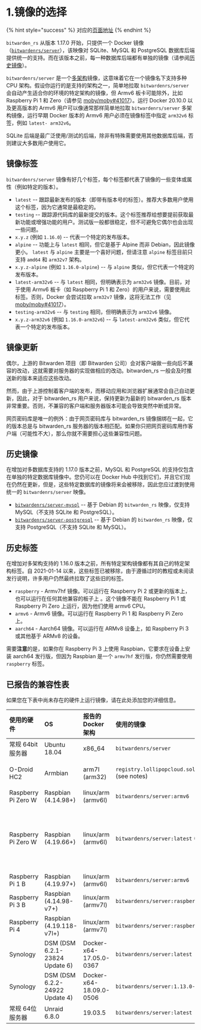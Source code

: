 # 1.镜像的选择

{% hint style="success" %}
对应的[页面地址](https://github.com/dani-garcia/bitwarden_rs/wiki/Which-container-image-to-use)
{% endhint %}

`bitwarden_rs` 从版本 1.17.0 开始，只提供一个 Docker 镜像（[`bitwardenrs/server`](https://hub.docker.com/r/bitwardenrs/server)），该映像对 SQLite、MySQL 和 PostgreSQL 数据库后端提供统一的支持。而在该版本之前，每一种数据库后端都有单独的镜像（请参阅[历史镜像](which-container-image-to-use.md#historical-images)）。

`bitwardenrs/server` 是一个[多架构](https://www.docker.com/blog/multi-arch-all-the-things/)镜像，这意味着它在一个镜像名下支持多种 CPU 架构。假设你运行的是支持的架构之一，简单地拉取 `bitwardenrs/server` 会自动产生适合你的环境的特定架构的镜像，但 Armv6 板卡可能除外，比如 Raspberry Pi 1 和 Zero（请参见 [moby/moby\#41017](https://github.com/moby/moby/issues/41017)）。运行 Docker 20.10.0 以及更高版本的 Armv6 用户可以像通常那样简单地拉取 `bitwardenrs/server` 多架构镜像，运行早期 Docker 版本的 Armv6 用户必须在镜像标签中指定 `arm32v6` 标签，例如 `latest- arm32v6`。

SQLite 后端是最广泛使用/测试的后端，除非有特殊需要使用其他数据库后端，否则建议大多数用户使用它。

## 镜像标签 <a id="image-tags"></a>

 `bitwardenrs/server` 镜像有好几个标签，每个标签都代表了镜像的一些变体或属性（例如特定的版本）。

* `latest` --  跟踪最新发布的版本（即带有版本号的标签）。推荐大多数用户使用这个标签，因为它通常是最稳定的。
* `testing` -- 跟踪源代码库的最新提交的版本。这个标签推荐给想要提前获取最新功能或增强功能的用户。测试版一般都很稳定，但不可避免它偶尔也会出现一些问题。
* `x.y.z` \(例如 `1.16.0`\) -- 代表一个特定的发布版本。
* `alpine` -- 功能上与 `latest` 相同，但它是基于 Alpine 而非 Debian，因此镜像更小。 `latest` 与 `alpine` 主要是一个喜好问题，但请注意 `alpine` 标签目前只支持 `amd64` 和 `arm32v7` 架构。
* `x.y.z-alpine` \(例如 `1.16.0-alpine`\) -- 与 `alpine` 类似，但它代表一个特定的发布版本。
* `latest-arm32v6` -- 与 `latest` 相同，但明确表示为 `arm32v6` 镜像。目前，对于使用 Armv6 板卡（如 Raspberry Pi 1 和 Zero）的用户来说，需要使用此标签。否则，Docker 会尝试拉取 `arm32v7` 镜像，这将无法工作（见 [moby/moby\#41017](https://github.com/moby/moby/issues/41017)）。
* `testing-arm32v6` -- 与 `testing` 相同，但明确表示为 `arm32v6` 镜像。
* `x.y.z-arm32v6` \(例如 `1.16.0-arm32v6`\) -- 与 `latest-arm32v6` 类似，但它代表一个特定的发布版本。

## 镜像更新 <a id="image-updates"></a>

偶尔，上游的 Bitwarden 项目（即 Bitwarden 公司）会对客户端做一些向后不兼容的改动，这就需要对服务器的实现做相应的改动。bitwarden\_rs 一般会及时推送新的版本来适应这些改动。

然而，由于上游控制着客户端的发布，而移动应用和浏览器扩展通常会自己自动更新，因此，对于 bitwarden\_rs 用户来说，保持更新为最新的 bitwarden\_rs 版本非常重要。否则，不兼容的客户端和服务器版本可能会导致突然中断或异常。

网页密码库是唯一的例外：由于网页密码库与 bitwarden\_rs 镜像捆绑在一起，它的版本总是与 bitwarden\_rs 服务器的版本相匹配。如果你只把网页密码库用作客户端（可能性不大），那么你就不需要担心这些兼容性问题。

## 历史镜像 <a id="historical-images"></a>

在增加对多数据库支持的 1.17.0 版本之前，MySQL 和 PostgreSQL 的支持仅包含在单独的特定数据库镜像中。您仍可以在 Docker Hub 中找到它们，并且它们现在仍然在更新，但是，这些特定数据库的镜像将来会被移除，因此您应过渡到使用统一的 `bitwardenrs/server` 映像。

* [`bitwardenrs/server-mysql`](https://hub.docker.com/r/bitwardenrs/server-mysql) -- 基于 Debian 的 `bitwarden_rs` 映像，仅支持 MySQL（不支持 SQLite 和 PostgreSQL）。
* [`bitwardenrs/server-postgresql`](https://hub.docker.com/r/bitwardenrs/server-postgresql) -- 基于 Debian 的 `bitwarden_rs` 映像，仅支持 PostgreSQL（不支持 SQLite 和 MySQL）。

## 历史标签 <a id="historical-tags"></a>

在增加对多架构支持的 1.16.0 版本之前，所有特定架构镜像都有其自己的特定架构标签。自 2021-01-14 以来，这些标签已被移除，由于遵循过时的教程或未阅读发行说明，许多用户仍然最终拉取了这些旧的标签。

* `raspberry` - Armv7hf 镜像。可以运行在 Raspberry Pi 2 或更新的版本上，也可以运行在任何其他兼容的板子上 。这个镜像不能在 Raspberry Pi 1 或 Raspberry Pi Zero 上运行，因为他们使用 armv6 CPU。
* `armv6` - Armv6 镜像。可以运行在 Raspberry Pi 1 和 Raspberry Pi Zero 上。
* `aarch64` - Aarch64 镜像。可以运行在 ARMv8 设备上，如 Raspberry Pi 3 或其他基于 ARMv8 的设备。

需要**注意**的是，如果你在 Raspberry Pi 3 上使用 Raspbian，它要求在设备上安装 aarch64 发行版，但因为 Raspbian 是一个 `armv7hf` 发行版，你仍然需要使用 `raspberry` 标签。

## 已报告的兼容性表 <a id="reported-compatibility-table"></a>

如果您在下表中尚未存在的硬件上运行镜像，请在此处添加您的详细信息。

| **使用的硬件** | **OS** | **报告的 Docker  架构** | **使用的镜像** | **状态** | **备注** |
| :--- | :--- | :--- | :--- | :--- | :--- |
| 常规 64bit 服务器 | Ubuntu 18.04 | x86\_64 | `bitwardenrs/server` | OK |  |
| O-Droid HC2 | Armbian | arm7l \(arm32\) | `registry.lollipopcloud.solutions/arm32v7/bitwarden` \(see notes\) | OK | 从上游资源建立的非官方镜像；`bitwardenrs/server:raspberry`  是官方的等效镜像 |
| Raspberry Pi Zero W | Raspbian \(4.14.98+\) | linux/arm \(armv6l\) | `bitwardenrs/server:armv6` | OK |  |
| Raspberry Pi Zero W | Raspbian \(4.19.66+\) | linux/arm \(armv6l\) | `bitwardenrs/server:latest` \(Multiarch\) | OK | 只有在使用 docker 实验性功能 "docker pull --platform=linux/arm/v6"时，才能使用。否则会选择错误的镜像\([https://github.com/dani-garcia/bitwarden\_rs/issues/1064](https://github.com/dani-garcia/bitwarden_rs/issues/1064)\) |
| Raspberry Pi 1 B | Raspbian \(4.19.97+\) | linux/arm \(armv6l\) | `bitwardenrs/server:armv6` | OK |  |
| Raspberry Pi 3 B | Raspbian \(4.14.98-v7+\) | linux/arm \(armv7l\) | `bitwardenrs/server:raspberry` | OK |  |
| Raspberry Pi 4 | Raspbian \(4.19.118-v7l+\) | linux/arm \(armv7l\) | `bitwardenrs/server:raspberry` | OK | 4go 版本, rev 1.1 |
| Synology | DSM \(DSM 6.2.1-23824 Update 6\) | Docker-x64-17.05.0-0367 | `bitwardenrs/server:latest` | OK |  |
| Synology | DSM \(DSM 6.2.2-24922 Update 4\) | Docker-x64-18.09.0-0506 | `bitwardenrs/server:1.13.0-alpine` | OK |  |
| 常规 64位 服务器 | Unraid 6.8.0 | 19.03.5 | `bitwardenrs/server:latest` | OK |  |

